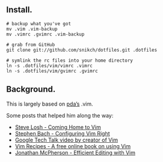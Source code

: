 Install.
--------

    # backup what you've got
    mv .vim .vim-backup
	mv .vimrc .gvimrc .vim-backup

    # grab from GitHub
	git clone git://github.com/snikch/dotfiles.git .dotfiles

    # symlink the rc files into your home directory
	ln -s .dotfiles/vim/vimrc .vimrc
	ln -s .dotfiles/vim/gvimrc .gvimrc

Background.
-----------

This is largely based on [pda’s](http://github.com/pda) .vim.

Some posts that helped him along the way:

  - [Steve Losh - Coming Home to Vim][1]
  - [Stephen Bach - Configuring Vim Right][2]
  - [Google Tech Talk video by creator of Vim][3]
  - [Vim Recipes - A free online book on using Vim][4]
  - [Jonathan McPherson - Efficient Editing with Vim][5]

  [1]: http://stevelosh.com/blog/2010/09/coming-home-to-vim/
  [2]: http://items.sjbach.com/319/configuring-vim-right
  [3]: http://video.google.com/videoplay?docid=2538831956647446078
  [4]: http://vim.runpaint.org/
  [5]: http://jmcpherson.org/editing.html
